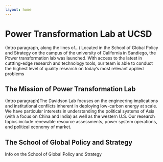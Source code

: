 ```yaml
---
layout: home
---
```

# Power Transformation Lab at UCSD

(Intro paragraph, along the lines of...) Located in the School of Global Policy and Strategy on the campus of the university of California in Sandiego, the Power transformation lab was launched. With access to the latest in cuttting-edge research and technology tools, our team is able to conduct the highest level of quality research on today’s most relevant applied problems

## The Mission of Power Transformation Lab

(Intro paragraph)The Davidson Lab focuses on the engineering implications and institutional conflicts inherent in deploying low-carbon energy at scale. We have particular interests in understanding the political systems of Asia (with a focus on China and India) as well as the western U.S. Our research topics include renewable resource assessments, power system operations, and political economy of market.

## The School of Global Policy and Strategy

Info on the School of Global Policy and Strategy
